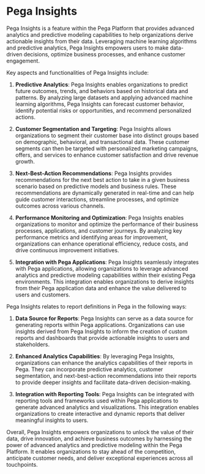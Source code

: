 # Pega Insights
Pega Insights is a feature within the Pega Platform that provides advanced analytics and predictive modeling capabilities to help organizations derive actionable insights from their data. Leveraging machine learning algorithms and predictive analytics, Pega Insights empowers users to make data-driven decisions, optimize business processes, and enhance customer engagement.

Key aspects and functionalities of Pega Insights include:

1. **Predictive Analytics**: Pega Insights enables organizations to predict future outcomes, trends, and behaviors based on historical data and patterns. By analyzing large datasets and applying advanced machine learning algorithms, Pega Insights can forecast customer behavior, identify potential risks or opportunities, and recommend personalized actions.

2. **Customer Segmentation and Targeting**: Pega Insights allows organizations to segment their customer base into distinct groups based on demographic, behavioral, and transactional data. These customer segments can then be targeted with personalized marketing campaigns, offers, and services to enhance customer satisfaction and drive revenue growth.

3. **Next-Best-Action Recommendations**: Pega Insights provides recommendations for the next best action to take in a given business scenario based on predictive models and business rules. These recommendations are dynamically generated in real-time and can help guide customer interactions, streamline processes, and optimize outcomes across various channels.

4. **Performance Monitoring and Optimization**: Pega Insights enables organizations to monitor and optimize the performance of their business processes, applications, and customer journeys. By analyzing key performance metrics and identifying areas for improvement, organizations can enhance operational efficiency, reduce costs, and drive continuous improvement initiatives.

5. **Integration with Pega Applications**: Pega Insights seamlessly integrates with Pega applications, allowing organizations to leverage advanced analytics and predictive modeling capabilities within their existing Pega environments. This integration enables organizations to derive insights from their Pega application data and enhance the value delivered to users and customers.

Pega Insights relates to report definitions in Pega in the following ways:

1. **Data Source for Reports**: Pega Insights can serve as a data source for generating reports within Pega applications. Organizations can use insights derived from Pega Insights to inform the creation of custom reports and dashboards that provide actionable insights to users and stakeholders.

2. **Enhanced Analytics Capabilities**: By leveraging Pega Insights, organizations can enhance the analytics capabilities of their reports in Pega. They can incorporate predictive analytics, customer segmentation, and next-best-action recommendations into their reports to provide deeper insights and facilitate data-driven decision-making.

3. **Integration with Reporting Tools**: Pega Insights can be integrated with reporting tools and frameworks used within Pega applications to generate advanced analytics and visualizations. This integration enables organizations to create interactive and dynamic reports that deliver meaningful insights to users.

Overall, Pega Insights empowers organizations to unlock the value of their data, drive innovation, and achieve business outcomes by harnessing the power of advanced analytics and predictive modeling within the Pega Platform. It enables organizations to stay ahead of the competition, anticipate customer needs, and deliver exceptional experiences across all touchpoints.